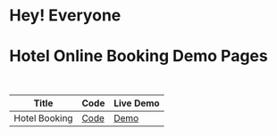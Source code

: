 # Hey! Everyone 

# Hotel Online Booking Demo Pages<br><br>


| Title | Code | Live Demo |
| ----- | ---- | --------- |
|Hotel Booking| [Code](https://github.com/iamsandeshk/HotelBokking/tree/main)| [Demo](https://iamsandeshk.github.io/HotelBokking/)|